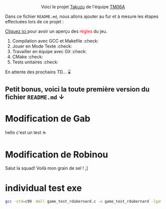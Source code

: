 <center>Voici le projet <ins>Takuzu</ins> de l'équipe <ins>TM06A</ins></center> 

Dans ce fichier `README.md`, nous allons ajouter au fur et à mesure les étapes effectuées lors de ce projet :

<a href = "https://fr.wikipedia.org/wiki/Takuzu"> Cliquez ici </a> pour avoir un aperçu des <font color="red">règles</font> du jeu.


1. Compilation avec GCC et Makefile :check:
2. Jouer en Mode Texte :check:
3. Travailler en équipe avec Git :check:
4. CMake :check:
5. Tests unitaires :check:

En attente des prochains TD... :hourglass:






















## Petit bonus, voici la toute première version du fichier `README.md` ↓


# Modification de Gab  
hello c'est un test :coffee:

# Modification de Robinou
Salut la squad! Voilà mon grain de sel ! ;]

# individual test exe
```bash
gcc -std=c99 -Wall game_test_rdubernard.c -o game_test_rdubernard -lgame -L /home/robin/Documents/fac/L2/S3/PT2/tazuku-git/takuzu-06a/
```


